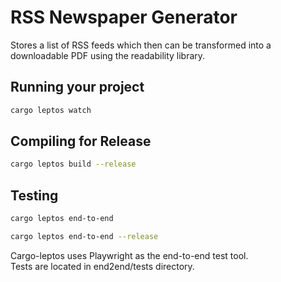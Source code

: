 # RSS Newspaper Generator

Stores a list of RSS feeds which then can be transformed into a downloadable PDF using the readability library.

## Running your project

```bash
cargo leptos watch
```

## Compiling for Release
```bash
cargo leptos build --release
```

## Testing
```bash
cargo leptos end-to-end
```

```bash
cargo leptos end-to-end --release
```

Cargo-leptos uses Playwright as the end-to-end test tool.  
Tests are located in end2end/tests directory.